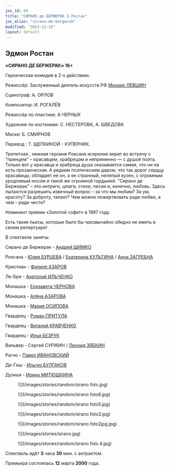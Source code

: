 ```yaml
---
jos_id: 60
title: "СИРАНО де БЕРЖЕРАК Э.Ростан"
jos_alias: "sirano-de-bergerak"
modified: "2013-12-15"
layout: default
---
```


## Эдмон Ростан

**«СИРАНО ДЕ БЕРЖЕРАК» 16+**

Героическая комедия в 2-х действиях.

Режиссёр: Заслуженный деятель искусств РФ [Михаил ЛЕВШИН](153-mihail-levshin.html)

Сценограф: А. ОРЛОВ

Композитор: И. РОГАЛЁВ

Режиссёр по пластике: А.ЧЕРНЫХ

Художник по костюмам: С. НЕСТЕРОВА, А. ШВЕДОВА

Маски: Б. СМИРНОВ

Перевод : Т. ЩЕПКИНОЙ - КУПЕРНИК.

Трепетная , нежная героиня Роксана искренне верит во встречу с "принцем" – красавцем, храбрецом и непременно — с душой поэта. Только вот у красавца и храбреца душа оказывается самая, что ни на есть прозаическая. А редким поэтическим даром, что так дорог сердцу красавицы, обладает не он, а ее странный, нелепый кузен, с огромным уродливым но­сом и такой же огромной гордыней. "Сирано де Бержерак" – это интриги, шпаги, стихи, песни и, конечно, лю­бовь. Здесь пытаются разрешить извечный вопрос – за что мы любим? За ум, красоту? За доброту, талант? Чем можно пожертвовать ради любви, а чем – ради чести?

Номинант премии «Золотой софит» в 1997 году.

Есть такие пьесы, которые было бы чрезвычайно обидно не иметь в своем репертуаре!

В спектакле заняты:

Сирано де Бержерак - [Андрей ШИМКО](302-andrey-shimko.html)

Роксана - [Юлия БУРЦЕВА](78-ylia-burceva.html) / [Екатерина КУЛЬТИНА](81-ekaterina-kyltina.html) / [Анна ЗАГРЕБНА](79-anna-zagrebna.html)

Кристиан - [Филипп АЗАРОВ](21-fillipp-azarov.html)

Ле-Бре - [Анатолий ИЛЬЧЕНКО](55-anatolii-ilchenko.html)

Монашка - [Елизавета ЧЕРНОВА](48-chernovaelizaveta.html)

Монашка - [Алёна АЗАРОВА](86-alena-kiverskaia.html)

Монашка - [Мария ОСИПОВА](301-mariaosipova.html)

Гвардеец - [Роман ПРИТУЛА](50-roman-pritula.html)

Гвардеец - [Виталий КРАВЧЕНКО](66-vitalii-kravchenko.html)

Гвардеец - [Илья БЕЗРУК](83-bezryk-ilya.html)

Вальвер - Сергей СУРЖИН / [Леонид ЗЯБКИН](67-leonid-zabkin.html)[](67-leonid-zabkin.html)

Рагно - [Павел ИВАНОВСКИЙ](284-2013-09-08-18-38-31.html)

Де-Гиш - [Ильгиз БУЛГАКОВ](77-ilgiz-bulgakov.html)

Дуэнья - [Ирина МИТЮШКИНА](62-irina-mityshkina.html)

<figure>
![](/images/stories/random/sirano foto.jpg)
</figure>

<figure>
![](/images/stories/random/sirano foto6.jpg)
</figure>

<figure>
![](/images/stories/random/sirano foto5.jpg)
</figure>

<figure>
![](/images/stories/random/sirano foto3.jpg)
</figure>

<figure>
![](/images/stories/random/sirano foto2jpg.jpg)
</figure>

<figure>
![](/images/stories/sirano.jpg)
</figure>

<figure>
![](/images/stories/random/sirano foto 4.jpg)
</figure>

Cпектакль идёт **3** часа **30** мин. с антрактом.

Премьера состоялась **12** марта **2000** года.


